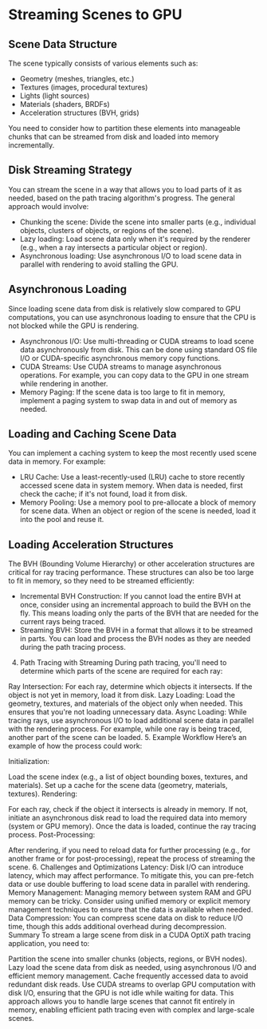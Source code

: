 # Streaming Scenes to GPU
## Scene Data Structure
The scene typically consists of various elements such as:
- Geometry (meshes, triangles, etc.)
- Textures (images, procedural textures)
- Lights (light sources)
- Materials (shaders, BRDFs)
- Acceleration structures (BVH, grids)

You need to consider how to partition these elements into manageable chunks that can be streamed from disk and 
loaded into memory incrementally.

## Disk Streaming Strategy
You can stream the scene in a way that allows you to load parts of it as needed, based on the 
path tracing algorithm's progress. The general approach would involve:

- Chunking the scene: Divide the scene into smaller parts 
  (e.g., individual objects, clusters of objects, or regions of the scene).
- Lazy loading: Load scene data only when it's required by the renderer 
  (e.g., when a ray intersects a particular object or region).
- Asynchronous loading: Use asynchronous I/O to load scene data in parallel with rendering to 
  avoid stalling the GPU.
## Asynchronous Loading
Since loading scene data from disk is relatively slow compared to GPU computations, you can use 
asynchronous loading to ensure that the CPU is not blocked while the GPU is rendering.
- Asynchronous I/O: Use multi-threading or CUDA streams to load scene data asynchronously from disk.
This can be done using standard OS file I/O or CUDA-specific asynchronous memory copy functions.
- CUDA Streams: Use CUDA streams to manage asynchronous operations. For example, you can copy data 
to the GPU in one stream while rendering in another.
- Memory Paging: If the scene data is too large to fit in memory, implement a paging system to 
swap data in and out of memory as needed.

## Loading and Caching Scene Data
You can implement a caching system to keep the most recently used scene data in memory. 
For example:
- LRU Cache: Use a least-recently-used (LRU) cache to store recently accessed scene data in system memory. When data is needed, first check the cache; if it's not found, load it from disk.
- Memory Pooling: Use a memory pool to pre-allocate a block of memory for scene data. When an object or region of the scene is needed, load it into the pool and reuse it.

## Loading Acceleration Structures
The BVH (Bounding Volume Hierarchy) or other acceleration structures are critical for 
ray tracing performance. These structures can also be too large to fit in memory, so they need 
to be streamed efficiently:

- Incremental BVH Construction: If you cannot load the entire BVH at once, 
  consider using an incremental approach to build the BVH on the fly. This means 
  loading only the parts of the BVH that are needed for the current rays being traced.
- Streaming BVH: Store the BVH in a format that allows it to be streamed in parts. 
  You can load and process the BVH nodes as they are needed during the path tracing process.
4. Path Tracing with Streaming
   During path tracing, you'll need to determine which parts of the scene are required for each ray:

Ray Intersection: For each ray, determine which objects it intersects. If the object is not yet in memory, load it from disk.
Lazy Loading: Load the geometry, textures, and materials of the object only when needed. This ensures that you're not loading unnecessary data.
Async Loading: While tracing rays, use asynchronous I/O to load additional scene data in parallel with the rendering process. For example, while one ray is being traced, another part of the scene can be loaded.
5. Example Workflow
   Here’s an example of how the process could work:

Initialization:

Load the scene index (e.g., a list of object bounding boxes, textures, and materials).
Set up a cache for the scene data (geometry, materials, textures).
Rendering:

For each ray, check if the object it intersects is already in memory.
If not, initiate an asynchronous disk read to load the required data into memory (system or GPU memory).
Once the data is loaded, continue the ray tracing process.
Post-Processing:

After rendering, if you need to reload data for further processing (e.g., for another frame or for post-processing), repeat the process of streaming the scene.
6. Challenges and Optimizations
   Latency: Disk I/O can introduce latency, which may affect performance. To mitigate this, you can pre-fetch data or use double buffering to load scene data in parallel with rendering.
   Memory Management: Managing memory between system RAM and GPU memory can be tricky. Consider using unified memory or explicit memory management techniques to ensure that the data is available when needed.
   Data Compression: You can compress scene data on disk to reduce I/O time, though this adds additional overhead during decompression.
   Summary
   To stream a large scene from disk in a CUDA OptiX path tracing application, you need to:

Partition the scene into smaller chunks (objects, regions, or BVH nodes).
Lazy load the scene data from disk as needed, using asynchronous I/O and efficient memory management.
Cache frequently accessed data to avoid redundant disk reads.
Use CUDA streams to overlap GPU computation with disk I/O, ensuring that the GPU is not idle while waiting for data.
This approach allows you to handle large scenes that cannot fit entirely in memory, enabling efficient path tracing even with complex and large-scale scenes.